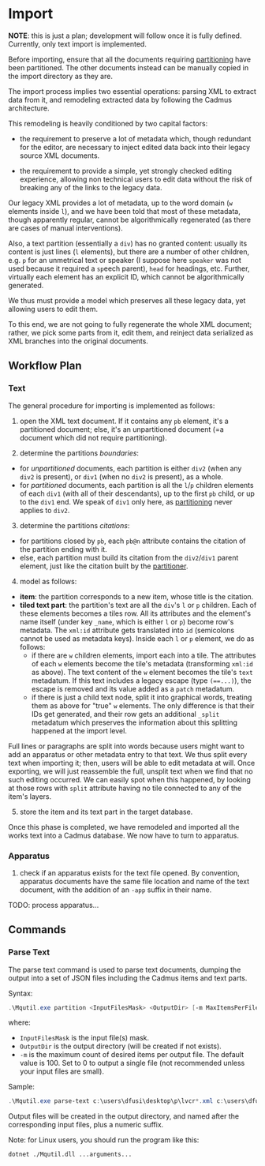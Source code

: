 # Import

**NOTE**: this is just a plan; development will follow once it is fully defined. Currently, only text import is implemented.

Before importing, ensure that all the documents requiring [partitioning](partition.md) have been partitioned. The other documents instead can be manually copied in the import directory as they are.

The import process implies two essential operations: parsing XML to extract data from it, and remodeling extracted data by following the Cadmus architecture.

This remodeling is heavily conditioned by two capital factors:

- the requirement to preserve a lot of metadata which, though redundant for the editor, are necessary to inject edited data back into their legacy source XML documents.

- the requirement to provide a simple, yet strongly checked editing experience, allowing non technical users to edit data without the risk of breaking any of the links to the legacy data.

Our legacy XML provides a lot of metadata, up to the word domain (`w` elements inside `l`), and we have been told that most of these metadata, though apparently regular, cannot be algorithmically regenerated (as there are cases of manual interventions).

Also, a text partition (essentially a `div`) has no granted content: usually its content is just lines (`l` elements), but there are a number of other children, e.g. `p` for an unmetrical text or speaker (I suppose here `speaker` was not used because it required a `sp`eech parent), `head` for headings, etc. Further, virtually each element has an explicit ID, which cannot be algorithmically generated.

We thus must provide a model which preserves all these legacy data, yet allowing users to edit them.

To this end, we are not going to fully regenerate the whole XML document; rather, we pick some parts from it, edit them, and reinject data serialized as XML branches into the original documents.

## Workflow Plan

### Text

The general procedure for importing is implemented as follows:

1. open the XML text document. If it contains any `pb` element, it's a partitioned document; else, it's an unpartitioned document (=a document which did not require partitioning).

2. determine the partitions *boundaries*:

- for *unpartitioned* documents, each partition is either `div2` (when any `div2` is present), or `div1` (when no `div2` is present), as a whole.
- for *partitioned* documents, each partition is all the `l`/`p` children elements of each `div1` (with all of their descendants), up to the first `pb` child, or up to the `div1` end. We speak of `div1` only here, as [partitioning](partition.md) never applies to `div2`.

3. determine the partitions *citations*:

- for partitions closed by `pb`, each `pb@n` attribute contains the citation of the partition ending with it.
- else, each partition must build its citation from the `div2`/`div1` parent element, just like the citation built by the [partitioner](partition.md).

4. model as follows:

- **item**: the partition corresponds to a new item, whose title is the citation.
- **tiled text part**: the partition's text are all the `div`'s `l` or `p` children. Each of these elements becomes a tiles row. All its attributes and the element's name itself (under key `_name`, which is either `l` or `p`) become row's metadata. The `xml:id` attribute gets translated into `id` (semicolons cannot be used as metadata keys). Inside each `l` or `p` element, we do as follows:
  - if there are `w` children elements, import each into a tile. The attributes of each `w` elements become the tile's metadata (transforming `xml:id` as above). The text content of the `w` element becomes the tile's `text` metadatum. If this text includes a legacy escape (type `(==...)`), the escape is removed and its value added as a `patch` metadatum.
  - if there is just a child text node, split it into graphical words, treating them as above for "true" `w` elements. The only difference is that their IDs get generated, and their row gets an additional `_split` metadatum which preserves the information about this splitting happened at the import level.

Full lines or paragraphs are split into words because users might want to add an apparatus or other metadata entry to that text. We thus split every text when importing it; then, users will be able to edit metadata at will. Once exporting, we will just reassemble the full, unsplit text when we find that no such editing occurred. We can easily spot when this happened, by looking at those rows with `split` attribute having no tile connected to any of the item's layers.

5. store the item and its text part in the target database.

Once this phase is completed, we have remodeled and imported all the works text into a Cadmus database. We now have to turn to apparatus.

### Apparatus

1. check if an apparatus exists for the text file opened. By convention, apparatus documents have the same file location and name of the text document, with the addition of an `-app` suffix in their name.

TODO: process apparatus...

## Commands

### Parse Text

The parse text command is used to parse text documents, dumping the output into a set of JSON files including the Cadmus items and text parts.

Syntax:

```ps1
.\Mqutil.exe partition <InputFilesMask> <OutputDir> [-m MaxItemsPerFile]
```

where:

- `InputFilesMask` is the input file(s) mask.
- `OutputDir` is the output directory (will be created if not exists).
- `-m` is the maximum count of desired items per output file. The default value is 100. Set to 0 to output a single file (not recommended unless your input files are small).

Sample:

```ps1
.\Mqutil.exe parse-text c:\users\dfusi\desktop\p\lvcr*.xml c:\users\dfusi\desktop\d\
```

Output files will be created in the output directory, and named after the corresponding input files, plus a numeric suffix.

Note: for Linux users, you should run the program like this:

```bash
dotnet ./Mqutil.dll ...arguments...
```
